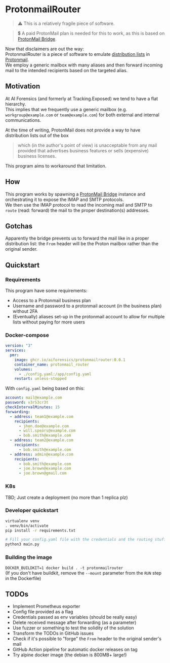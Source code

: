 # ProtonmailRouter

> ⚠️ This is a relatively fragile piece of software.  

> 💲 A paid ProtonMail plan is needed for this to work, as this is based on 
[ProtonMail Bridge](https://github.com/ProtonMail/proton-bridge).

Now that disclaimers are out the way:  
ProtonmailRouter is a piece of software to emulate 
[distribution lists](https://en.wikipedia.org/wiki/Distribution_list) in [Protonmail](https://proton.me/).  
We employ a generic mailbox with many aliases and then forward incoming mail to the intended recipients
based on the targeted alias.  

## Motivation
At AI Forensics (and formerly at Tracking.Exposed) we tend to have a flat hierarchy.  
This implies that we frequently use a generic mailbox (e.g. `workgroup@example.com` 
or `team@example.com`) for both external and internal communications.  

At the time of writing, ProtonMail does not provide a way to have distribution lists out of the box  
> which (in the author's point of view) is unacceptable from any mail provided that advertises 
> business features or sells (expensive) business licenses.  

This program aims to workaround that limitation.

## How 
This program works by spawning a [ProtonMail Bridge](https://github.com/ProtonMail/proton-bridge) instance 
and orchestrating it to expose the IMAP and SMTP protocols.  
We then use the IMAP protocol to read the incoming mail and SMTP to `route` (read: forward) the mail 
to the proper destination(s) addresses.  
## Gotchas
Apparently the bridge prevents us to forward the mail like in a proper distribution list: 
the `From` header will be the Proton mailbox rather than the original sender.

## Quickstart
### Requirements
This program have some requirements:
- Access to a Protonmail business plan 
- Username and password to a protonmail account (in the business plan) without 2FA
- (Eventually) aliases set-up in the protonmail account to allow for multiple lists without paying for more users

### Docker-compose
```yaml
version: "3"
services:
  pmr:
    image: ghcr.io/aiforensics/protonmailrouter:0.0.1
    container_name: protonmail_router
    volumes:
      - ./config.yaml:/app/config.yaml
    restart: unless-stopped
```
With `config.yaml` being based on this:

```yaml
account: mail@example.com
password: v3rS3cr3t
checkIntervalMinutes: 15
forwarding:
  - address: team1@example.com
    recipients:
      - jhon.doe@example.com
      - will.spears@example.com
      - bob.smith@example.com
  - address: team2@example.com
    recipients:
      - bob.smith@example.com
  - address: admin@example.com
    recipients:
      - bob.smith@example.com
      - joe.brown@example.com
      - joe.brown@gmail.com
```


### K8s
TBD; Just create a deployment (no more than 1 replica plz)

### Developer quickstart
```bash
virtualenv venv
. venv/bin/activate
pip install -r requirements.txt

# Fill your config.yaml file with the credentials and the routing stuff you want
python3 main.py
```

### Building the image
`DOCKER_BUILDKIT=1 docker build . -t protonmailrouter`  
(If you don't have buildkit, remove the `--mount` parameter from the `RUN` step in the Dockerfile)
## TODOs

- Implement Prometheus exporter
- Config file provided as a flag
- Credentials passed as env variables (should be really easy)
- Delete received message after forwarding (as a parameter)
- Use fuzzer or something to test the solidity of the solution
- Transform the TODOs in GitHub issues
- Check if it's possible to "forge" the `From` header to the original sender's mail
- GitHub Action pipeline for automatic docker releases on tag
- Try alpine docker image (the debian is 800MB+ large!)
